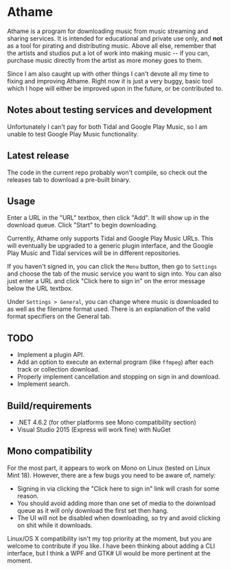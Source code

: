 Athame
======
Athame is a program for downloading music from music streaming and sharing services.
It is intended for educational and private use only, and **not** as a tool for pirating and distributing music.
Above all else, remember that the artists and studios put a lot of work into making music -- if you can, purchase
music directly from the artist as more money goes to them.

Since I am also caught up with other things I can't devote all my time to fixing and improving Athame. Right now it is
just a very buggy, basic tool which I hope will either be improved upon in the future, or be contributed to.

Notes about testing services and development
--------------------------------------------
Unfortunately I can't pay for both Tidal and Google Play Music, so I am unable to test Google Play Music functionality.

Latest release
--------------
The code in the current repo probably won't compile, so check out the releases tab to download a pre-built binary.

Usage
-----
Enter a URL in the "URL" textbox, then click "Add". It will show up in the download queue. Click "Start" to begin downloading.

Currently, Athame only supports Tidal and Google Play Music URLs. This will eventually be upgraded to a generic plugin
interface, and the Google Play Music and Tidal services will be in different repositories.

If you haven't signed in, you can click the `Menu` button, then go to `Settings` and choose the tab of the music service
you want to sign into. You can also just enter a URL and click "Click here to sign in" on the error message below the URL
textbox.

Under `Settings > General`, you can change where music is downloaded to as well as the filename format used. There is an explanation
of the valid format specifiers on the General tab.

TODO
----
* Implement a plugin API.
* Add an option to execute an external program (like `ffmpeg`) after each track or collection download.
* Properly implement cancellation and stopping on sign in and download.
* Implement search.

Build/requirements
------------------
* .NET 4.6.2 (for other platforms see Mono compatibility section)
* Visual Studio 2015 (Express will work fine) with NuGet

Mono compatibility
------------------
For the most part, it appears to work on Mono on Linux (tested on Linux Mint 18). However, there are a few bugs you need to be aware of, namely:

* Signing in via clicking the "Click here to sign in" link will crash for some reason.
* You should avoid adding more than one set of media to the doiwnload queue as it will only download the first set then hang.
* The UI will not be disabled when downloading, so try and avoid clicking on shit while it downloads.

Linux/OS X compatibility isn't my top priority at the moment, but you are welcome to contribute if you like. I have been thinking about adding a CLI interface,
but I think a WPF and GTK# UI would be more pertinent at the moment.